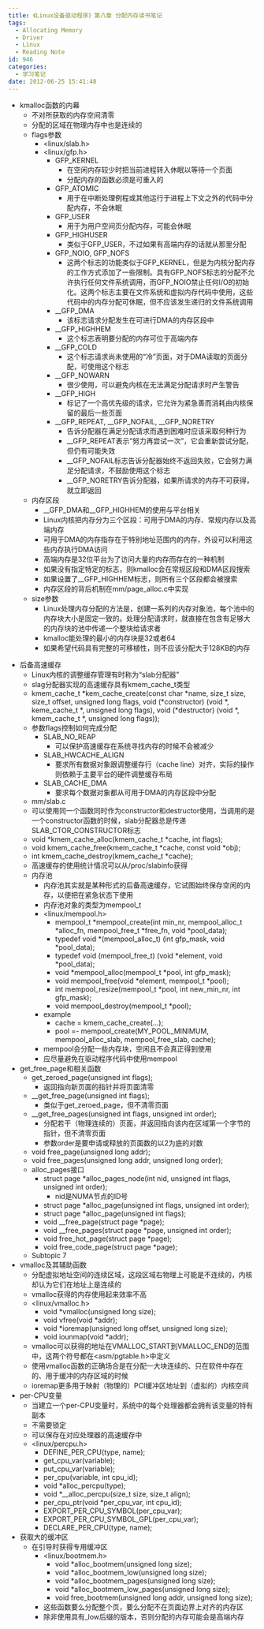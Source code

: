 ```yaml
---
title: 《Linux设备驱动程序》第八章 分配内存读书笔记
tags:
  - Allocating Memory
  - Driver
  - Linux
  - Reading Note
id: 946
categories:
  - 学习笔记
date: 2012-06-25 15:41:48
---
```


* kmalloc函数的内幕
    * 不对所获取的内存空间清零
    * 分配的区域在物理内存中也是连续的
    * flags参数
        * &lt;linux/slab.h&gt;
        * &lt;linux/gfp.h&gt;
            * GFP_KERNEL
                * 在空闲内存较少时把当前进程转入休眠以等待一个页面
                * 分配内存的函数必须是可重入的
            * GFP_ATOMIC
                * 用于在中断处理例程或其他运行于进程上下文之外的代码中分配内存，不会休眠
            * GFP_USER
                * 用于为用户空间页分配内存，可能会休眠
            * GFP_HIGHUSER
                * 类似于GFP_USER，不过如果有高端内存的话就从那里分配
            * GFP_NOIO, GFP_NOFS
                * 这两个标志的功能类似于GFP_KERNEL，但是为内核分配内存的工作方式添加了一些限制。具有GFP_NOFS标志的分配不允许执行任何文件系统调用，而GFP_NOIO禁止任何I/O的初始化。这两个标志主要在文件系统和虚拟内存代码中使用，这些代码中的内存分配可休眠，但不应该发生递归的文件系统调用
            * __GFP_DMA
                * 该标志请求分配发生在可进行DMA的内存区段中
            * __GFP_HIGHHEM
                * 这个标志表明要分配的内存可位于高端内存
            * __GFP_COLD
                * 这个标志请求尚未使用的“冷”页面，对于DMA读取的页面分配，可使用这个标志
            * __GFP_NOWARN
                * 很少使用，可以避免内核在无法满足分配请求时产生警告
            * __GFP_HIGH
                * 标记了一个高优先级的请求，它允许为紧急善而消耗由内核保留的最后一些页面
            * __GFP_REPEAT, __GFP_NOFAIL, __GFP_NORETRY
                * 告诉分配器在满足分配请求而遇到困难时应该采取何种行为
                * __GFP_REPEAT表示“努力再尝试一次”，它会重新尝试分配，但仍有可能失效
                * __GFP_NOFAIL标志告诉分配器始终不返回失败，它会努力满足分配请求，不鼓励使用这个标志
                * __GFP_NORETRY告诉分配器，如果所请求的内存不可获得，就立即返回
    * 内存区段
        * __GFP_DMA和__GFP_HIGHHEM的使用与平台相关
        * Linux内核把内存分为三个区段：可用于DMA的内存、常规内存以及高端内存
        * 可用于DMA的内存指存在于特别地址范围内的内存，外设可以利用这些内存执行DMA访问
        * 高端内存是32位平台为了访问大量的内存而存在的一种机制
        * 如果没有指定特定的标志，则kmalloc会在常规区段和DMA区段搜索
        * 如果设置了__GFP_HIGHHEM标志，则所有三个区段都会被搜索
        * 内存区段的背后机制在mm/page_alloc.c中实现
    * size参数
        * Linux处理内存分配的方法是，创建一系列的内存对象池，每个池中的内存块大小是固定一致的。处理分配请求时，就直接在包含有足够大的内存块的池中传递一个整块给请求者
        * kmalloc能处理的最小的内存块是32或者64
        * 如果希望代码具有完整的可移植性，则不应该分配大于128KB的内存

<!--more-->

* 后备高速缓存
    * Linux内核的调整缓存管理有时称为“slab分配器”
    * slag分配器实现的高速缓存具有kmem_cache_t类型
    * kmem_cache_t *kem_cache_create(const char *name, size_t size, size_t offset, unsigned long flags, void (*constructor) (void *, keme_cache_t *, unsigned long flags), void (*destructor) (void *, kmem_cache_t *, unsigned long flags));
    * 参数flags控制如何完成分配
        * SLAB_NO_REAP
            * 可以保护高速缓存在系统寻找内存的时候不会被减少
        * SLAB_HWCACHE_ALIGN
            * 要求所有数据对象跟调整缓存行（cache line）对齐，实际的操作则依赖于主要平台的硬件调整缓存布局
        * SLAB_CACHE_DMA
            * 要求每个数据对象都从可用于DMA的内存区段中分配
    * mm/slab.c
    * 可以使用同一个函数同时作为constructor和destructor使用，当调用的是一个constructor函数的时候，slab分配器总是传递SLAB_CTOR_CONSTRUCTOR标志
    * void *kmem_cache_alloc(kmem_cache_t *cache, int flags);
    * void kmem_cache_free(kmem_cache_t *cache, const void *obj);
    * int kmem_cache_destroy(kmem_cache_t *cache);
    * 高速缓存的使用统计情况可以从/proc/slabinfo获得
    * 内存池
        * 内存池其实就是某种形式的后备高速缓存，它试图始终保存空闲的内存，以便把在紧急状态下使用
        * 内存池对象的类型为mempool_t
        * &lt;linux/mempool.h&gt;
            * mempool_t *mempool_create(int min_nr, mempool_alloc_t *alloc_fn, mempool_free_t *free_fn, void *pool_data);
            * typedef void *(mempool_alloc_t) (int gfp_mask, void *pool_data);
            * typedef void (mempool_free_t) (void *element, void *pool_data);
            * void *mempool_alloc(mempool_t *pool, int gfp_mask);
            * void mempool_free(void *element, mempool_t *pool);
            * int mempool_resize(mempool_t *pool, int new_min_nr, int gfp_mask);
            * void mempool_destroy(mempool_t *pool);
        * example
            * cache = kmem_cache_create(...);
            * pool =- mempool_create(MY_POOL_MINIMUM, mempool_alloc_slab, mempool_free_slab, cache);
        * mempool会分配一些内存块，空闲且不会真正得到使用
        * 应尽量避免在驱动程序代码中使用mempool
* get_free_page和相关函数
    * get_zeroed_page(unsigned int flags);
        * 返回指向新页面的指针并将页面清零
    * __get_free_page(unsigned int flags);
        * 类似于get_zeroed_page，但不清零页面
    * __get_free_pages(unsigned int flags, unsigned int order);
        * 分配若干（物理连续的）页面，并返回指向该内在区域第一个字节的指针，但不清零页面
        * 参数order是要申请或释放的页面数的以2为底的对数
    * void free_page(unsigned long addr);
    * void free_pages(unsigned long addr, unsigned long order);
    * alloc_pages接口
        * struct page *alloc_pages_node(int nid, unsigned int flags, unsigned int order);
            * nid是NUMA节点的ID号
        * struct page *alloc_page(unsigned int flags, unsigned int order);
        * struct page *alloc_page(unsigned int flags);
        * void __free_page(struct page *page);
        * void __free_pages(struct page *page, unsigned int order);
        * void free_hot_page(struct page *page);
        * void free_code_page(struct page *page);
    * Subtopic 7
* vmalloc及其辅助函数
    * 分配虚拟地址空间的连续区域，这段区域右物理上可能是不连续的，内核却认为它们在地址上是连续的
    * vmalloc获得的内存使用起来效率不高
    * &lt;linux/vmalloc.h&gt;
        * void *vmalloc(unsigned long size);
        * void vfree(void *addr);
        * void *ioremap(unsigned long offset, unsigned long size);
        * void iounmap(void *addr);
    * vmalloc可以获得的地址在VMALLOC_START到VMALLOC_END的范围中，这两个符号都在&lt;asm/pgtable.h&gt;中定义
    * 使用vmalloc函数的正确场合是在分配一大块连续的、只在软件中存在的、用于缓冲的内存区域的时候
    * ioremap更多用于映射（物理的）PCI缓冲区地址到（虚拟的）内核空间
* per-CPU变量
    * 当建立一个per-CPU变量时，系统中的每个处理器都会拥有该变量的特有副本
    * 不需要锁定
    * 可以保存在对应处理器的高速缓存中
    * &lt;linux/percpu.h&gt;
        * DEFINE_PER_CPU(type, name);
        * get_cpu_var(variable);
        * put_cpu_var(variable);
        * per_cpu(variable, int cpu_id);
        * void *alloc_percpu(type);
        * void *__alloc_percpu(size_t size, size_t align);
        * per_cpu_ptr(void *per_cpu_var, int cpu_id);
        * EXPORT_PER_CPU_SYMBOL(per_cpu_var);
        * EXPORT_PER_CPU_SYMBOL_GPL(per_cpu_var);
        * DECLARE_PER_CPU(type, name);
* 获取大的缓冲区
    * 在引导时获得专用缓冲区
        * &lt;linux/bootmem.h&gt;
            * void *alloc_bootmem(unsigned long size);
            * void *alloc_bootmem_low(unsigned long size);
            * void *alloc_bootmem_pages(unsigned long size);
            * void *alloc_bootmem_low_pages(unsigned long size);
            * void free_bootmem(unsigned long addr, unsigned long size);
        * 这些函数要么分配整个页，要么分配不在页面边界上对齐的内存区
        * 除非使用具有_low后缀的版本，否则分配的内存可能会是高端内存
